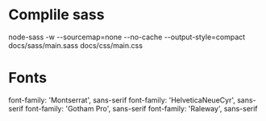 
# Complile sass
node-sass -w --sourcemap=none --no-cache --output-style=compact docs/sass/main.sass docs/css/main.css

# Fonts
font-family: 'Montserrat', sans-serif
font-family: 'HelveticaNeueCyr', sans-serif
font-family: 'Gotham Pro', sans-serif
font-family: 'Raleway', sans-serif